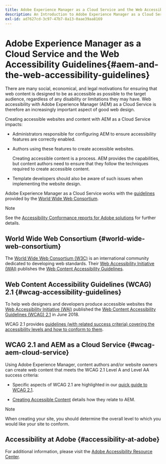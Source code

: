 ```yaml
---
title: Adobe Experience Manager as a Cloud Service and the Web Accessibility Guidelines
description: An Introduction to Adobe Experience Manager as a Cloud Service and the Web Accessibility Guidelines
exl-id: ad7627cd-3c97-47b7-8a13-0aae39aa8169
---
```

# Adobe Experience Manager as a Cloud Service and the Web Accessibility Guidelines{#aem-and-the-web-accessibility-guidelines}
 
There are many social, economical, and legal motivations for ensuring that web content is designed to be as accessible as possible to the target audience, regardless of any disability or limitations they may have. Web accessibility with Adobe Experience Manager (AEM) as a Cloud Service is therefore an increasingly important aspect of good web design.
 
Creating accessible websites and content with AEM as a Cloud Service impacts:
 
* Administrators responsible for configuring AEM to ensure accessibility features are correctly enabled.
 
* Authors using these features to create accessible websites.
 
  Creating accessible content is a process. AEM provides the capabilities, but content authors need to ensure that they follow the techniques required to create accessible content.
 
* Template developers should also be aware of such issues when implementing the website design.
 
Adobe Experience Manager as a Cloud Service works with the [guidelines](#wcag-accessibility-guidelines) provided by the [World Wide Web Consortium](#world-wide-web-consortium). 

>[!NOTE]
>
>See the [Accessibility Conformance reports for Adobe solutions](https://www.adobe.com/accessibility/compliance.html) for further details.

## World Wide Web Consortium {#world-wide-web-consortium}
 
The [World Wide Web Consortium (W3C)](https://www.w3.org/) is an international community dedicated to developing web standards. Their [Web Accessibility Initiative (WAI)](https://www.w3.org/WAI/) publishes the [Web Content Accessibility Guidelines](#wcag-accessibility-guidelines).

## Web Content Accessibility Guidelines (WCAG) 2.1 {#wcag-accessibility-guidelines}

To help web designers and developers produce accessible websites the [Web Accessibility Initiative (WAI)](https://www.w3.org/WAI/) published the [Web Content Accessibility Guidelines (WCAG) 2.1](https://www.w3.org/TR/WCAG/) in June 2018.

WCAG 2.1 provides [guidelines (with related success criteria) covering the accessibility levels and how to conform to them](https://www.w3.org/TR/WCAG/#conformance).
 
## WCAG 2.1 and AEM as a Cloud Service {#wcag-aem-cloud-service}

Using Adobe Experience Manager, content authors and/or website owners can create web content that meets the WCAG 2.1 Level A and Level AA success criteria:
 
* Specific aspects of WCAG 2.1 are highlighted in our [quick guide to WCAG 2.1](/help/compliance/accessibility/quick-guide-wcag.md).
 
* [Creating Accessible Content](/help/sites-cloud/authoring/fundamentals/accessible-content.md) details how they relate to AEM. 
 
>[!NOTE]
>
>When creating your site, you should determine the overall level to which you would like your site to conform.
 
<!--
* [Configuring the Rich Text Editor for Producing Accessible Sites](/help/sites-administering/rte-accessible-content.md)
  Guidelines on how administrators can configure AEM for producing accessible content.
-->

<!--
* [Accessibility in Assets](/help/assets/accessibility.md)
* [Creating Accessible Adaptive Forms](/help/forms/using/creating-accessible-adaptive-forms.md)
  Adobe Experience Manager (AEM) includes a number of features and capabilities that enhance the usability of adaptive forms for users with different abilities. The solution also assists form authors in creating accessible adaptive forms.
-->
 
## Accessibility at Adobe {#accessibility-at-adobe}
 
For additional information, please visit the [Adobe Accessibility Resource Center](https://www.adobe.com/accessibility/).
